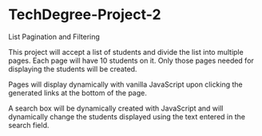 # TechDegree-Project-2
 List Pagination and Filtering
 
 This project will accept a list of students and divide the list into multiple pages.  Each page will have 10 students on it.  Only those pages needed for displaying the students will be created.
 
 Pages will display dynamically with vanilla JavaScript upon clicking the generated links at the bottom of the page.
 
 A search box will be dynamically created with JavaScript and will dynamically change the students displayed using the text entered in the search field.
